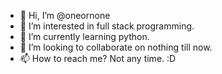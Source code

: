 - 👋 Hi, I’m @oneornone
- 👀 I’m interested in full stack programming.
- 🌱 I’m currently learning python.
- 💞️ I’m looking to collaborate on nothing till now.
- 📫 How to reach me? Not any time. :D

